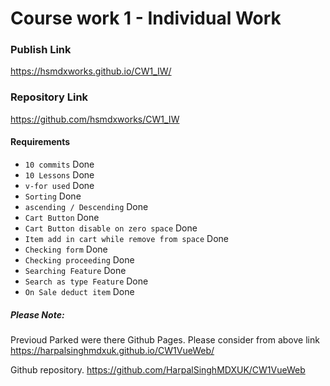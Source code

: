 # Course work 1 - Individual Work

### Publish Link
https://hsmdxworks.github.io/CW1_IW/
### Repository Link
https://github.com/hsmdxworks/CW1_IW

#### Requirements
- `10 commits` Done
- `10 Lessons` Done
- `v-for used` Done
- `Sorting` Done
- `ascending / Descending` Done
- `Cart Button` Done
- `Cart Button disable on zero space` Done
- `Item add in cart while remove from space` Done
- `Checking form` Done
- `Checking proceeding` Done
- `Searching Feature` Done
- `Search as type Feature` Done
- `On Sale deduct item` Done


##### *Please Note:*
Previoud Parked were there Github Pages. Please consider from above link
https://harpalsinghmdxuk.github.io/CW1VueWeb/

Github repository.
https://github.com/HarpalSinghMDXUK/CW1VueWeb